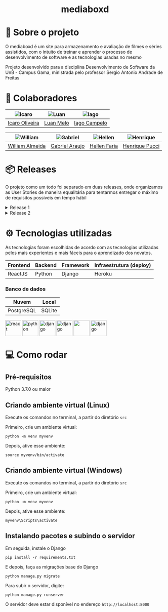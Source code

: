 <h1 align="center"> mediaboxd </h1>

# 📄 Sobre o projeto

O mediaboxd é um site para armazenamento e avaliação de filmes e séries assistidos, com o intuito de treinar e aprender o processo de desenvolvimento de software e as tecnologias usadas no mesmo

Projeto desenvolvido para a disciplina Desenvolvimento de Software da UnB - Campus Gama, ministrada pelo professor Sergio Antonio Andrade de Freitas

# 🤝 Colaboradores

|![Icaro](https://github.com/icarooliv.png) |![Luan](https://github.com/Luanmq.png)|![Iago](https://github.com/iagoscm.png)|
| - | - | - |
|[Icaro Oliveira](https://github.com/icarooliv)|[Luan Melo](https://github.com/Luanmq) | [Iago Campelo](https://github.com/iagoscm)|

|![William](https://github.com/WillAllmeida.png)|![Gabriel](https://github.com/gabrielvaraujo.png)|![Hellen](https://github.com/Hellen159.png)|![Henrique](https://github.com/HenriPucci.png)
| - | - | - | - |
|[William Almeida](https://github.com/WillAllmeida)|[Gabriel Araujo](https://github.com/gabrielvaraujo)|[Hellen Faria](https://github.com/Hellen159)|[Henrique Pucci](https://github.com/HenriPucci)|

# 📦 Releases

O projeto como um todo foi separado em duas releases, onde organizamos as User Stories de maneira equalitária para tentarmos entregar o máximo de requisitos possíveis em tempo hábil

<details>
<summary>Release 1</summary>

### Foco em conhecer as tecnologias, se ambientar com o processo ágil e implementar features

    - Dojos de Python
    - Dojos de Scrum/Ágil
    - Dojo de Django Básico
    - Dojo de Django Forms
    - Melhorar o protótipo
    - Configuração do projeto
    - US01 - Cadastro de usuário e admin
    - US02 - Login de usuário e admin
    - US03 - Adicionar review (usuário)
    - US06 - Atualizar review (usuário e admin)
    - US05 - Excluir review (usuário e admin)

</details>
<details>
<summary>Release 2</summary>

### Foco em pequenas melhorias nas features principais e conhecer mais do processo de ciclo de vida de um software
    - Dojo e implementação de testes
    - Deploy (Heroku)
    - Pareamento
    - Busca e filtragem
    - Adicionar tags e mídia
    - Correções visuais (CSS/HTML)
### Objetivos extras (não realizamos pois faltou tempo hábil)
    - Organizar playlists de conteúdos
    - Recomendações de mídias
    - Interação com as reviews de outros usuários

</details>

# ⚙️ Tecnologias utilizadas

As tecnologias foram escolhidas de acordo com as tecnologias utilizadas pelos mais experientes e mais fáceis para o aprendizado dos novatos.

| Frontend |	Backend | Framework | Infraestrutura (deploy) |
| - | - | - | - |
| ReactJS | Python | Django | Heroku |
### Banco de dados
| Nuvem |	Local | 
| - | - |
| PostgreSQL | SQLite |

<div style="display: inline_block">
<img align="center" src="https://cdn.jsdelivr.net/gh/devicons/devicon/icons/react/react-original.svg" alt="react" width="50rem"/>
<img align="center" src="https://cdn.jsdelivr.net/gh/devicons/devicon/icons/python/python-original.svg" alt="python" width="50rem"/>
<img align="center" src="https://cdn.jsdelivr.net/gh/devicons/devicon/icons/django/django-plain.svg" alt="django" width="50rem"/>
<img align="center" src="https://cdn.jsdelivr.net/gh/devicons/devicon/icons/heroku/heroku-plain-wordmark.svg" alt="django" width="50rem"/>
<img align="center" src="https://cdn.jsdelivr.net/gh/devicons/devicon/icons/postgresql/postgresql-original.svg" width="50rem"/>
<img align="center" src="https://cdn.jsdelivr.net/gh/devicons/devicon/icons/sqlite/sqlite-original.svg" alt="django" height="50" width="50"/>
</div>

# 💻 Como rodar 

## Pré-requisitos

Python 3.7.0 ou maior

## Criando ambiente virtual (Linux)

Execute os comandos no terminal, a partir do diretório `src`

Primeiro, crie um ambiente virtual:

`python -m venv myvenv` 

Depois, ative esse ambiente:

`source myvenv/bin/activate`

## Criando ambiente virtual (Windows)

Execute os comandos no terminal, a partir do diretório `src`

Primeiro, crie um ambiente virtual:

`python -m venv myvenv` 

Depois, ative esse ambiente:

`myvenv\Scripts\activate`

## Instalando pacotes e subindo o servidor

Em seguida, instale o Django 

`pip install -r requirements.txt`

E depois, faça as migrações base do Django

`python manage.py migrate`

Para subir o servidor, digite:

`python manage.py runserver`

O servidor deve estar disponível no endereço `http://localhost:8000`
